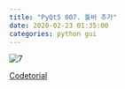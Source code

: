 ```yaml
---
title: "PyQt5 007. 툴바 추가"
date: 2020-02-23 01:35:00
categories: python gui
---
```


<script src="https://gist.github.com/DetegiCE/3b9340bb46ed41a257a0399c0892ebce.js"></script>

![7](https://user-images.githubusercontent.com/26007107/75095870-c5ec8680-55dc-11ea-8a71-2ff804a9f833.png)

[Codetorial](http://codetorial.net/pyqt5/basics/toolbar.html)
